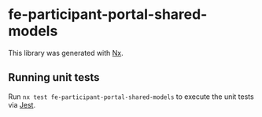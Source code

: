 # fe-participant-portal-shared-models

This library was generated with [Nx](https://nx.dev).

## Running unit tests

Run `nx test fe-participant-portal-shared-models` to execute the unit tests via [Jest](https://jestjs.io).
